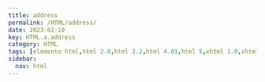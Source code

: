 ```yaml
---
title: address
permalink: /HTML/address/
date: 2023-02-10
key: HTML.a.address
category: HTML
tags: [elemento html,html 2.0,html 3.2,html 4.01,html 5,xhtml 1.0,xhtml 1.1]
sidebar:
  nav: html
---
```

